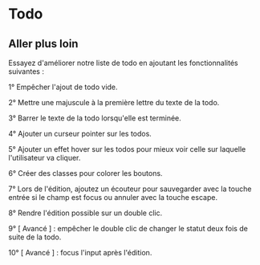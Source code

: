 # Todo

## Aller plus loin

Essayez d'améliorer notre liste de todo en ajoutant les fonctionnalités suivantes :

1° Empêcher l'ajout de todo vide.

2° Mettre une majuscule à la première lettre du texte de la todo.

3° Barrer le texte de la todo lorsqu'elle est terminée.

4° Ajouter un curseur pointer sur les todos.

5° Ajouter un effet hover sur les todos pour mieux voir celle sur laquelle l'utilisateur va cliquer.

6° Créer des classes pour colorer les boutons.

7° Lors de l'édition, ajoutez un écouteur pour sauvegarder avec la touche entrée si le champ est focus ou annuler avec la touche escape.

8° Rendre l'édition possible sur un double clic.

9° [ Avancé ] : empêcher le double clic de changer le statut deux fois de suite de la todo.

10° [ Avancé ] : focus l'input après l'édition.
